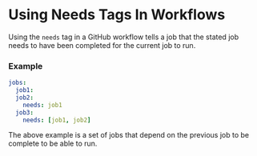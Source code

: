 # Using Needs Tags In Workflows

Using the `needs` tag in a GitHub workflow tells a job that the stated job needs to have been completed for the current job to run.

### Example

```yml
jobs:
  job1:
  job2:
    needs: job1
  job3:
    needs: [job1, job2]
```

The above example is a set of jobs that depend on the previous job to be complete to be able to run.